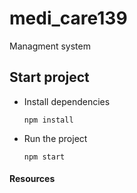 # medi_care139
Managment system


## Start project

- Install dependencies
    ````
    npm install
    ````
- Run the project
    ````
    npm start
    ````

#### Resources


